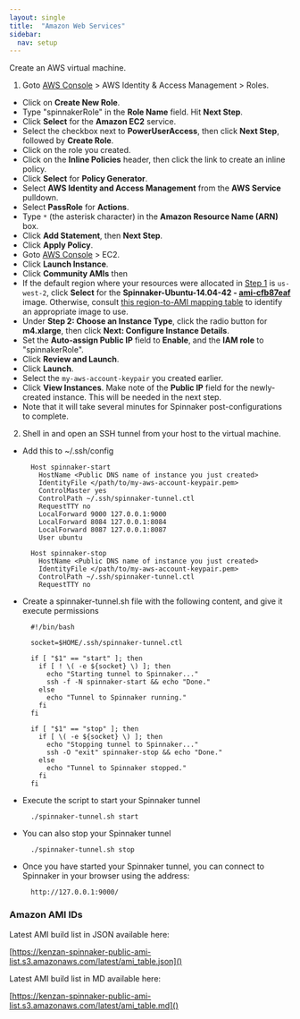 ```yaml
---
layout: single
title:  "Amazon Web Services"
sidebar:
  nav: setup
---
```


Create an AWS virtual machine.

1. Goto [AWS Console](https://console.aws.amazon.com) > AWS Identity & Access
  Management > Roles.
  * Click on **Create New Role**.
  * Type "spinnakerRole" in the **Role Name** field. Hit **Next Step**.
  * Click **Select** for the **Amazon EC2** service.
  * Select the checkbox next to **PowerUserAccess**, then click
    **Next Step**, followed by **Create Role**.
  * Click on the role you created.
  * Click on the **Inline Policies** header, then click the link to create an inline policy.
  * Click **Select** for **Policy Generator**.
  * Select **AWS Identity and Access Management** from the **AWS Service** pulldown.
  * Select **PassRole** for **Actions**.
  * Type <code>*</code> (the asterisk character) in the **Amazon Resource Name (ARN)** box.
  * Click **Add Statement**, then **Next Step**.
  * Click **Apply Policy**.
  * Goto [AWS Console](https://console.aws.amazon.com) > EC2.
  * Click **Launch Instance**.
  * Click **Community AMIs** then
  * If the default region where your resources were allocated in [Step 1](#step-1-set-up-your-target-deployment-environment) is <code>us-west-2</code>, click **Select** for the **Spinnaker-Ubuntu-14.04-42 - [ami-cfb87eaf](https://console.aws.amazon.com/ec2/home?region=us-west-2#launchAmi=ami-cfb87eaf)** image. Otherwise, consult [this region-to-AMI mapping table](http://www.spinnaker.io/docs/amazon-ami-ids) to identify an appropriate image to use.
  * Under **Step 2: Choose an Instance Type**, click the radio button
  for **m4.xlarge**, then click **Next: Configure Instance Details**.
  * Set the **Auto-assign Public IP** field to **Enable**, and the **IAM
  role** to "spinnakerRole".
  * Click **Review and Launch**.
  * Click **Launch**.
  * Select the `my-aws-account-keypair` you created earlier.
  * Click **View Instances**. Make note of the **Public IP** field for the newly-created instance. This will be needed in the next step.
  * Note that it will take several minutes for Spinnaker post-configurations to complete.

2. Shell in and open an SSH tunnel from your host to the virtual machine.
  * Add this to ~/.ssh/config

          Host spinnaker-start
            HostName <Public DNS name of instance you just created>
            IdentityFile </path/to/my-aws-account-keypair.pem>
            ControlMaster yes
            ControlPath ~/.ssh/spinnaker-tunnel.ctl
            RequestTTY no
            LocalForward 9000 127.0.0.1:9000
            LocalForward 8084 127.0.0.1:8084
            LocalForward 8087 127.0.0.1:8087
            User ubuntu

          Host spinnaker-stop
            HostName <Public DNS name of instance you just created>
            IdentityFile </path/to/my-aws-account-keypair.pem>
            ControlPath ~/.ssh/spinnaker-tunnel.ctl
            RequestTTY no

  * Create a spinnaker-tunnel.sh file with the following content, and give it execute permissions

          #!/bin/bash

          socket=$HOME/.ssh/spinnaker-tunnel.ctl

          if [ "$1" == "start" ]; then
            if [ ! \( -e ${socket} \) ]; then
              echo "Starting tunnel to Spinnaker..."
              ssh -f -N spinnaker-start && echo "Done."
            else
              echo "Tunnel to Spinnaker running."
            fi
          fi

          if [ "$1" == "stop" ]; then
            if [ \( -e ${socket} \) ]; then
              echo "Stopping tunnel to Spinnaker..."
              ssh -O "exit" spinnaker-stop && echo "Done."
            else
              echo "Tunnel to Spinnaker stopped."
            fi
          fi

  * Execute the script to start your Spinnaker tunnel

          ./spinnaker-tunnel.sh start

  * You can also stop your Spinnaker tunnel

          ./spinnaker-tunnel.sh stop
    
  * Once you have started your Spinnaker tunnel, you can connect to Spinnaker in your browser using the address:

          http://127.0.0.1:9000/
    
### Amazon AMI IDs

Latest AMI build list in JSON available here:

[https://kenzan-spinnaker-public-ami-list.s3.amazonaws.com/latest/ami_table.json]()

Latest AMI build list in MD available here:

[https://kenzan-spinnaker-public-ami-list.s3.amazonaws.com/latest/ami_table.md]()
